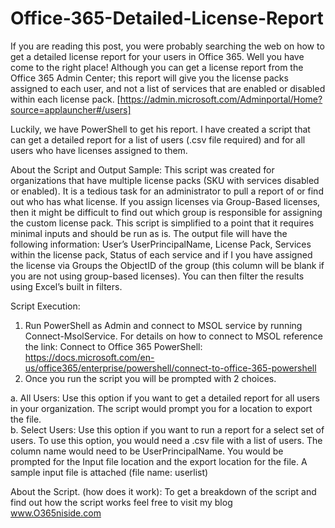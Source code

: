 # Office-365-Detailed-License-Report

If you are reading this post, you were probably searching the web on how to get a detailed license report for your users in Office 365. Well you have come to the right place!
Although you can get a license report from the Office 365 Admin Center; this report will give you the license packs assigned to each user, and not a list of services that are enabled or disabled within each license pack. [https://admin.microsoft.com/Adminportal/Home?source=applauncher#/users]
 
Luckily, we have PowerShell to get his report. I have created a script that can get a detailed report for a list of users (.csv file required) and for all users who have licenses assigned to them. 

About the Script and Output Sample: 
This script was created for organizations that have multiple license packs (SKU with services disabled or enabled). It is a tedious task for an administrator to pull a report of or find out who has what license. If you assign licenses via Group-Based licenses, then it might be difficult to find out which group is responsible for assigning the custom license pack. 
This script is simplified to a point that it requires minimal inputs and should be run as is. 
The output file will have the following information: User’s UserPrincipalName, License Pack, Services within the license pack, Status of each service and if I you have assigned the license via Groups the ObjectID of the group (this column will be blank if you are not using group-based licenses). You can then filter the results using Excel’s built in filters. 
 

Script Execution: 
1)	Run PowerShell as Admin and connect to MSOL service by running Connect-MsolService. For details on how to connect to MSOL reference the link:  Connect to Office 365 PowerShell: https://docs.microsoft.com/en-us/office365/enterprise/powershell/connect-to-office-365-powershell 
2)	Once you run the script you will be prompted with 2 choices. 

a.	All Users: Use this option if you want to get a detailed report for all users in your organization. The script would prompt you for a location to export the file.  
b.	Select Users: Use this option if you want to run a report for a select set of users. To use this option, you would need a .csv file with a list of users. The column name would need to be UserPrincipalName. You would be prompted for the Input file location and the export location for the file. A sample input file is attached (file name: userlist)


About the Script. (how does it work): 
To get a breakdown of the script and find out how the script works feel free to visit my blog www.O365niside.com  

